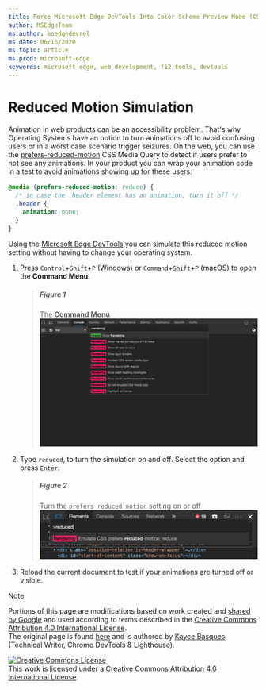 ```yaml
---
title: Force Microsoft Edge DevTools Into Color Scheme Preview Mode (CSS Prefers Color Scheme)
author: MSEdgeTeam
ms.author: msedgedevrel
ms.date: 06/16/2020
ms.topic: article
ms.prod: microsoft-edge
keywords: microsoft edge, web development, f12 tools, devtools
---
```

<!-- Copyright Kayce Basques 

   Licensed under the Apache License, Version 2.0 (the "License");
   you may not use this file except in compliance with the License.
   You may obtain a copy of the License at

       https://www.apache.org/licenses/LICENSE-2.0

   Unless required by applicable law or agreed to in writing, software
   distributed under the License is distributed on an "AS IS" BASIS,
   WITHOUT WARRANTIES OR CONDITIONS OF ANY KIND, either express or implied.
   See the License for the specific language governing permissions and
   limitations under the License.  -->


# Reduced Motion Simulation   

Animation in web products can be an accessibility problem. That's why Operating Systems have an option to turn animations off to avoid confusing users or in a worst case scenario trigger seizures. On the web, you can use the [prefers-reduced-motion][MDNPrefersReducedMotion] CSS Media Query to detect if users prefer to not see any animations. In your product you can wrap your animation code in a test to avoid animations showing up for these users: 

```CSS
@media (prefers-reduced-motion: reduce) {
  /* in case the .header element has an animation, turn it off */
  .header {
    animation: none;
  }
}
```
Using the [Microsoft Edge DevTools][MicrosoftEdgeDevTools] you can simulate this reduced motion setting without having to change your operating system. 

1.  Press `Control`+`Shift`+`P` \(Windows\) or `Command`+`Shift`+`P` \(macOS\) to open the **Command Menu**.  
    
    > ##### Figure 1  
    > The **Command Menu**  
    > ![The Command Menu][ImageCommandMenu]  
    
1.  Type `reduced`, to turn the simulation on and off. Select the option and press `Enter`.  
    
    > ##### Figure 2  
    > Turn the `prefers reduced motion` setting on or off
    > ![Toggle reduced motion setting from Command Menu][ImageToggleReducedMotionFromCommandMenu]  
    
1. Reload the current document to test if your animations are turned off or visible.

<!-- image links -->  
[ImageCommandMenu]: /microsoft-edge/devtools-guide-chromium/media/css-console-command-menu-rendering.msft.png "Figure 1: The Command Menu"  
[ImageToggleReducedMotionFromCommandMenu]: /microsoft-edge/devtools-guide-chromium/media/css-elements-styles-qs-select-reduced-motion-command-menu.msft.png "Figure 2: Toggle reduced motion from command palette"

<!-- links -->  
[MicrosoftEdgeDevTools]: /microsoft-edge/devtools-guide-chromium "Microsoft Edge (Chromium) Developer Tools"  
[MDNPrefersReducedMotion]: https://developer.mozilla.org/en-US/docs/Web/CSS/@media/prefers-reduced-motion "prefers-reduced-motion | MDN"  


> [!NOTE]
> Portions of this page are modifications based on work created and [shared by Google][GoogleSitePolicies] and used according to terms described in the [Creative Commons Attribution 4.0 International License][CCA4IL].  
> The original page is found [here](https://developers.google.com/web/tools/chrome-devtools/css/print-preview) and is authored by [Kayce Basques][KayceBasques] \(Technical Writer, Chrome DevTools \& Lighthouse\).  

[![Creative Commons License][CCby4Image]][CCA4IL]  
This work is licensed under a [Creative Commons Attribution 4.0 International License][CCA4IL].  

[CCA4IL]: https://creativecommons.org/licenses/by/4.0  
[CCby4Image]: https://i.creativecommons.org/l/by/4.0/88x31.png  
[GoogleSitePolicies]: https://developers.google.com/terms/site-policies  
[KayceBasques]: https://developers.google.com/web/resources/contributors/kaycebasques  
